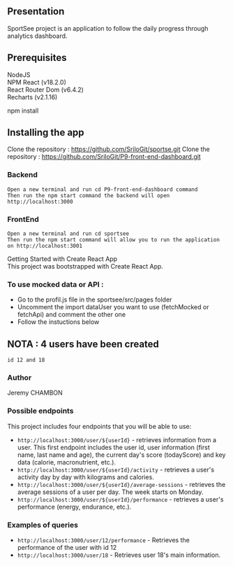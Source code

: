 ## Presentation
SportSee project is an application to follow the daily progress through analytics dashboard.

## Prerequisites
NodeJS  
NPM 
React (v18.2.0)   
React Router Dom (v6.4.2)  
Recharts (v2.1.16)  

npm install

## Installing the app
Clone the repository : https://github.com/SriloGit/sportse.git
Clone the repository : https://github.com/SriloGit/P9-front-end-dashboard.git

### Backend 
    Open a new terminal and run cd P9-front-end-dashboard command  
    Then run the npm start command the backend will open http://localhost:3000

### FrontEnd
    Open a new terminal and run cd sportsee  
    Then run the npm start command will allow you to run the application on http://localhost:3001


Getting Started with Create React App  
This project was bootstrapped with Create React App.

### To use mocked data or API :
- Go to the profil.js file in the sportsee/src/pages folder  
- Uncomment the import dataUser you want to use (fetchMocked or fetchApi) and comment the other one
- Follow the instuctions below

## NOTA : 4 users have been created
    id 12 and 18


### Author
Jeremy CHAMBON

### Possible endpoints

This project includes four endpoints that you will be able to use:

- `http://localhost:3000/user/${userId}` - retrieves information from a user. This first endpoint includes the user id, user information (first name, last name and age), the current day's score (todayScore) and key data (calorie, macronutrient, etc.).
- `http://localhost:3000/user/${userId}/activity` - retrieves a user's activity day by day with kilograms and calories.
- `http://localhost:3000/user/${userId}/average-sessions` - retrieves the average sessions of a user per day. The week starts on Monday.
- `http://localhost:3000/user/${userId}/performance` - retrieves a user's performance (energy, endurance, etc.).

### Examples of queries

- `http://localhost:3000/user/12/performance` - Retrieves the performance of the user with id 12
- `http://localhost:3000/user/18` - Retrieves user 18's main information.
